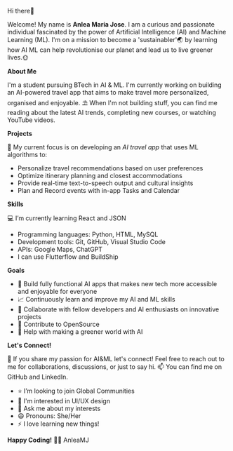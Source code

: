 Hi there👋

Welcome!
My name is **Anlea Maria Jose**. I am a curious and passionate individual fascinated by the power of Artificial Intelligence (AI) and Machine Learning (ML). I'm on a mission to become a 'sustainabler'🌏 by learning how AI ML can help revolutionise our planet and lead us to live greener lives.🌞

**About Me**

I'm a student pursuing BTech in AI & ML. I'm currently working on building an AI-powered travel app that aims to make travel more personalized, organised and enjoyable.
⛱️ When I'm not building stuff, you can find me reading about the latest AI trends, completing new courses, or watching YouTube videos.

**Projects**

🔭 My current focus is on developing an _AI travel app_ that uses ML algorithms to:

- Personalize travel recommendations based on user preferences
- Optimize itinerary planning and closest accommodations
- Provide real-time text-to-speech output and cultural insights
- Plan and Record events with in-app Tasks and Calendar

**Skills**

💻 I’m currently learning React and JSON

- Programming languages: Python, HTML, MySQL
- Development tools: Git, GitHub, Visual Studio Code
- APIs: Google Maps, ChatGPT
- I can use Flutterflow and BuildShip

**Goals**

- 🎯 Build fully functional AI apps that makes new tech more accessible and enjoyable for everyone
- 📈 Continuously learn and improve my AI and ML skills
- 💎 Collaborate with fellow developers and AI enthusiasts on innovative projects
- 📝 Contribute to OpenSource
- 🌱 Help with making a greener world with AI
  
**Let's Connect!**

👯 If you share my passion for AI&ML let's connect! Feel free to reach out to me for collaborations, discussions, or just to say hi.
📫 You can find me on GitHub and LinkedIn.

- ⭐ I’m looking to join Global Communities
- 📍 I'm interested in UI/UX design
- 💬 Ask me about my interests
- 😄 Pronouns: She/Her
- ⚡ I love learning new things!

**Happy Coding!** 🚀✨
AnleaMJ
